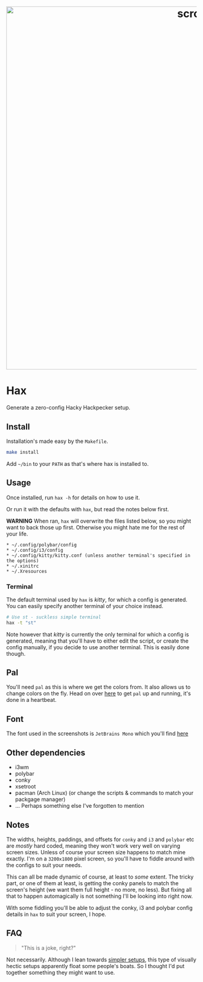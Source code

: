<h1 align="center">
    <a href="https://github.com/fehawen/hax">
        <img alt="scrot" src="https://user-images.githubusercontent.com/36552788/85957099-d8ac0900-b98a-11ea-98ae-b000d27a206a.png" width="960">
    </a>
    <br>
</h1>

# Hax

Generate a zero-config Hacky Hackpecker setup.

## Install

Installation's made easy by the `Makefile`.

```sh
make install
```

Add `~/bin` to your `PATH` as that's where hax is installed to.

## Usage

Once installed, run `hax -h` for details on how to use it.

Or run it with the defaults with `hax`, but read the notes below first.

**WARNING** When ran, `hax` will overwrite the files listed below, so you might want to back those up first. Otherwise you might hate me for the rest of your life.

    * ~/.config/polybar/config
    * ~/.config/i3/config
    * ~/.config/kitty/kitty.conf (unless another terminal's specified in the options)
    * ~/.xinitrc
    * ~/.Xresources

### Terminal

The default terminal used by `hax` is *kitty*, for which a config is generated.
You can easily specify another terminal of your choice instead.

```sh
# Use st - suckless simple terminal
hax -t "st"
```
Note however that *kitty* is currently the only terminal for which a config is generated, meaning that you'll have to either edit the script, or create the config manually, if you decide to use another terminal. This is easily done though.

## Pal

You'll need `pal` as this is where we get the colors from. It also allows us to change colors on the fly. Head on over [here](https://github.com/fehawen/pal) to get `pal` up and running, it's done in a heartbeat.

## Font

The font used in the screenshots is `JetBrains Mono` which you'll find [here](https://www.jetbrains.com/lp/mono/)

## Other dependencies

* i3wm
* polybar
* conky
* xsetroot
* pacman (Arch Linux) (or change the scripts & commands to match your packgage manager)
* ... Perhaps something else I've forgotten to mention

## Notes

The widths, heights, paddings, and offsets for `conky` and `i3` and `polybar` etc are *mostly* hard coded, meaning they won't work very well on varying screen sizes. Unless of course your screen size happens to match mine exactly. I'm on a `3200x1800` pixel screen, so you'll have to fiddle around with the configs to suit your needs.

This can all be made dynamic of course, at least to *some* extent. The tricky part, or one of them at least, is getting the conky panels to match the screen's height (we want them full height - no more, no less). But fixing all that to happen automagically is not something I'll be looking into right now.

With some fiddling you'll be able to adjust the conky, i3 and polybar config details in `hax` to suit your screen, I hope.

## FAQ

> "This is a joke, right?"

Not necessarily. Although I lean towards [simpler setups](https://www.reddit.com/r/unixporn/comments/hgtrf8/sowm_emerald/), this type of visually hectic setups apparently float some people's boats. So I thought I'd put together something they might want to use.
